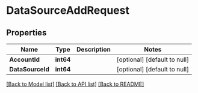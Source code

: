 # DataSourceAddRequest

## Properties
Name | Type | Description | Notes
------------ | ------------- | ------------- | -------------
**AccountId** | **int64** |  | [optional] [default to null]
**DataSourceId** | **int64** |  | [optional] [default to null]

[[Back to Model list]](../README.md#documentation-for-models) [[Back to API list]](../README.md#documentation-for-api-endpoints) [[Back to README]](../README.md)


